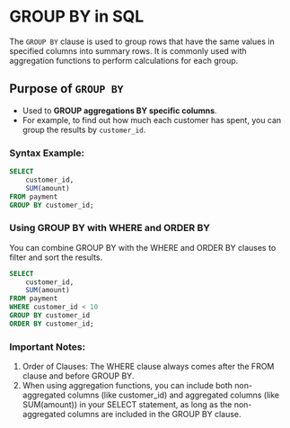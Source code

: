 # GROUP BY in SQL

The `GROUP BY` clause is used to group rows that have the same values in specified columns into summary rows. It is commonly used with aggregation functions to perform calculations for each group.

## Purpose of `GROUP BY`
- Used to **GROUP aggregations BY specific columns**.
- For example, to find out how much each customer has spent, you can group the results by `customer_id`.

### Syntax Example:
```sql
SELECT
    customer_id,
    SUM(amount)
FROM payment
GROUP BY customer_id;
```
### Using GROUP BY with WHERE and ORDER BY
You can combine GROUP BY with the WHERE and ORDER BY clauses to filter and sort the results.
```sql
SELECT
    customer_id,
    SUM(amount)
FROM payment
WHERE customer_id < 10
GROUP BY customer_id
ORDER BY customer_id;

```
### Important Notes:
1. Order of Clauses: The WHERE clause always comes after the FROM clause and before GROUP BY.
2. When using aggregation functions, you can include both non-aggregated columns (like customer_id) and aggregated columns (like SUM(amount)) in your SELECT statement,
as long as the non-aggregated columns are included in the GROUP BY clause.
